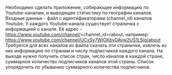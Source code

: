 Необходимо сделать приложение, собирающее информацию по Youtube-каналам, и
выводящее статистику по географии каналов.
Входные данные - файл с идентификаторами (channel_id) каналов Youtube.
У каждого Youtube-канала существует страничка с информацией о канале.
Её адрес - https://www.youtube.com/channel/<channel_id>/about, например:
https://www.youtube.com/channel/UCxSv7WIOXbyDAvw2US1LSlg/about
Требуется для всех каналов из файла скачать эти странички, извлечь из них информацию
по странам и числу подписчиков каждого канала.
На выходе нужно получить список стран, число каналов в каждой стране, суммарное
количество подписчиков каналов этой страны. Список упорядочить по убыванию
суммарного количества подписчиков.